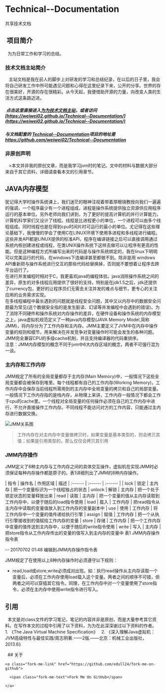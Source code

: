 # Technical--Documentation
共享技术文档

##  项目简介
  为为日常工作和学习的总结。

### 技术文档主站简介

   主站文档是我在前人的脚步上对研发的学习和总结纪录，在以后的日子里，我会将自己研发工作中所可能遇见问题和心得在这里纪录下来，公开的分享。世界的存在很美好，开源的存在很精彩。从今天起，我便借助开源的力量，向改变人类的生活方式这条路迈进。

#####  点击这里直接进入[为为技术文档主站](https://weiwei02.github.io/Technical--Documentation/)，或者访问 [https://weiwei02.github.io/Technical--Documentation/](https://weiwei02.github.io/Technical--Documentation/)

##### 与文档配套的 [Technical--Documentation](https://github.com/weiwei02/Technical--Documentation)项目的地址是 https://github.com/weiwei02/Technical--Documentation

### 非原创声明
   >本文并非我的原创文章，而是我学习jvm时的笔记。文中的材料与数据大部分来自于其它资料，详细请查看本文的引用章节。


## JAVA内存模型

   犹记得大学时操作系统课上，我们迷茫的眼神注视着带着厚眼镜教授向我们一遍遍的强调，一个程序最少有一个进程组成，进程是操作系统提供独立资源供应用程序运行的基本单位。另外老师向我们讲到，为了更好的提高计算机的并行计算能力，计算机科学家们又设计了线程。线程是比进程更小的单位，一个进程可以由多个线程组成。同时线程也是在得到cpu时间片时可运行的最小的单位。尤记得在这些理论基础下，我慢慢的学会了使用C在LINUX环境下使用多进程和多线程进行编程。这些并发API都是LINUX提供的标准API，程序在编译链接之后可以直接调用通过系统内核创建进程或线程，在类UNIX操作系统下这样去做可以让程序有更高的性能。但是这种编程方式所编写出来的代码是与操作系统绑定的，我在linux下明明可以完美运行的代码，在windows下连编译甚至都做不到。除非是用 windows API重新把与操作系统进行交互的那些代码给替换掉，否则就不要想着让程序去跨平台运行了。  
   在进行并发编程时相对于C，我更喜欢java的编程体验。java消除操作系统之间的差异，原生的对多线程应用提供了很好的支持，特别是在jdk1.5之后，jdk还提供了currency包，更好的让程序员们无需去关注并发的难点与细节，更专心的关注应用的业务需求实现。  
   在多线程编程中最长遇到的问题就是线程安全问题，其中又以内存中的数据安全问题最为常见(这个数据安全指的是发生脏读、幻读等并发编程中会遇到的错误)。为了消除不同硬件和操作系统对内存操作的差异，在硬件设备和操作系统的内存模型之上，java虚拟机规范定义了一种java内存模型(JAVA Memory Model,简称JMM)，将内存分为了工作内存和主内存。JMM主要定义了JVM中在内存中操作变量的规则和细节，用来解决在并发竞争对变量操作时可能会发生的各种问题。JMM完全兼容CPU的多级cache机制，并且支持编译器的代码重排序。  
   注意：JMM内存模型的概念不同于jvm中6大内存区域的概念，两者不可强行混为一谈。

### 主内存和工作内存
  JMM规定了所有的全局变量都存于主内存(Main Memory)中，一般情况下这些全局变量都会被保存到堆里。每个线程都有自己的工作内存(Working Memory)，工作内存中会保存当前线程所需用到的主内存中全局变量的拷贝和自己的局部变量。一般情况下工作内存指的是栈内存，从物理上来讲，工作内存一般情况下都会工作于cpu的cache里。一个线程对全局变量的任何操作必须在自己的工作内存中进行，不允许直接操作工作内存。不同线程不能访问对方的工作内容，只能通过主内存进行数据交换。

  ![JMM关系图]()

  > 工作内存在对主内存中变量做拷贝时，如果变量是基本类型的，则会拷贝其值；如果是引用类型的，那么仅仅会拷贝其引用

### JMM内存操作
JMM定义了8种主内存与工作内存之间的具体交互操作，虚拟机在实现JMM时必须保证每种内存操作都是原子的。表1详细列出了JMM的8种内存操作。

| 指令    |  操作名  | 作用区域 | 描述
| :------ | :------ | :------ |
| lock    | 锁定    | 主内存   | 把一个变量标识为一个线程独占的状态
| unlock  | 解锁    | 主内存   | 把一个处于锁定状态的变量释放出来
| read    | 读取    | 主内存   | 把一个变量的值从主内存读取到工作内存中，以便于随后的load指令使用
| load    | 载入    | 工作内存 | 把read指令从主内存中读取的变量值放入到工作内存的变量副本中
| use     | 使用    | 工作内存 | 将工作内存中一个变量的值传递给执行引擎
| assign  | 赋值    | 工作内存 | 把一个从执行引擎接收到的值赋给工作内存的变量
| store   | 存储    | 工作内存 | 把一个工作内存中变量的值传送到主内存中，以便于随后的write指令使用
| write   | 写入    | 主内存   | 把store指令从工作内存传出的变量的值写入到主内存的变量中
表1 JMM内存操作指令表

-- 20170702 01:48 编辑到JMM内存操作指令表

JMM规定了在使用以上8种内存操作时必须遵守以下规则：
* read,load或store,write必须成对出现。如：执行read操作从主内存读取一个变量后，必须在工作内存使用load载入这个变量。两者之间的顺序不可错，但两者之间可以穿插其它指令。同理，在工作内存中对一个变量使用了store指令，必须在主内存中使用write指令进行写入。

## 引用

  本文是对class文件的学习笔记，笔记的内容并非是原创，而是大量参考其它资料。在写作本文的过程中引用了以下资料，为为在此深深谢过以下资料的作者。
  1. 《The Java Virtual Machine Specification》
  2. 《深入理解Java虚拟机：JVM高级特性与最佳实践/周志明著.——2版.——北京：机械工业出版社，2013.6》


  ## 关于



<link rel="stylesheet" href="[path to fork.css]">
<div class="fork-me-wrapper">

  <div class="fork-me">

    <a class="fork-me-link" href="https://github.com/edull24/fork-me-on-github">

      <span class="fork-me-text">Fork Me On GitHub</span>

    </a>

  </div>

</div>
